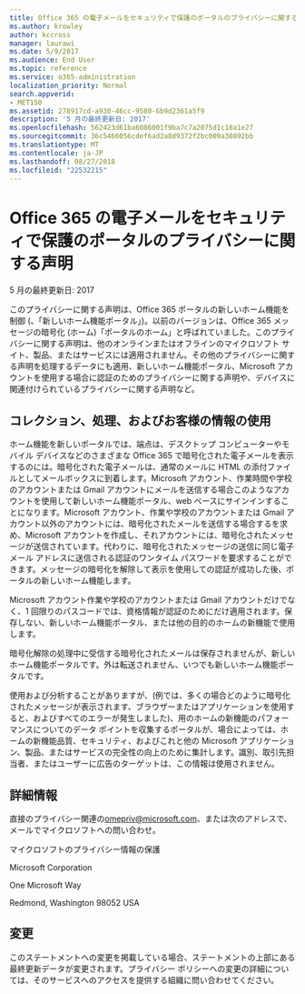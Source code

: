 ```yaml
---
title: Office 365 の電子メールをセキュリティで保護のポータルのプライバシーに関する声明
ms.author: krowley
author: kccross
manager: laurawi
ms.date: 5/9/2017
ms.audience: End User
ms.topic: reference
ms.service: o365-administration
localization_priority: Normal
search.appverid:
- MET150
ms.assetid: 278917cd-a930-46cc-9580-6b9d2361a5f9
description: '5 月の最終更新日: 2017'
ms.openlocfilehash: 562423d61ba6086001f9ba7c7a2075d1c18a1e27
ms.sourcegitcommit: 36c5466056cdef6ad2a8d9372f2bc009a30892bb
ms.translationtype: MT
ms.contentlocale: ja-JP
ms.lasthandoff: 08/27/2018
ms.locfileid: "22532215"
---
```

# <a name="privacy-statement-for-office-365-secure-email-portal"></a>Office 365 の電子メールをセキュリティで保護のポータルのプライバシーに関する声明

5 月の最終更新日: 2017
  
このプライバシーに関する声明は、Office 365 ポータルの新しいホーム機能を制御 (、「新しいホーム機能ポータル」)。以前のバージョンは、Office 365 メッセージの暗号化 (ホーム)「ポータルのホーム」と呼ばれていました。このプライバシーに関する声明は、他のオンラインまたはオフラインのマイクロソフト サイト、製品、またはサービスには適用されません。その他のプライバシーに関する声明を処理するデータにも適用、新しいホーム機能ポータル、Microsoft アカウントを使用する場合に認証のためのプライバシーに関する声明や、デバイスに関連付けられているプライバシーに関する声明など。
  
## <a name="collection-processing-and-use-of-your-information"></a>コレクション、処理、およびお客様の情報の使用

ホーム機能を新しいポータルでは、端点は、デスクトップ コンピューターやモバイル デバイスなどのさまざまな Office 365 で暗号化された電子メールを表示するのには。暗号化された電子メールは、通常のメールに HTML の添付ファイルとしてメールボックスに到着します。Microsoft アカウント、作業時間や学校のアカウントまたは Gmail アカウントにメールを送信する場合このようなアカウントを使用して新しいホーム機能ポータル、web ベースにサインインすることになります。Microsoft アカウント、作業や学校のアカウントまたは Gmail アカウント以外のアカウントには、暗号化されたメールを送信する場合するを求め、Microsoft アカウントを作成し、それアカウントには、暗号化されたメッセージが送信されています。代わりに、暗号化されたメッセージの送信に同じ電子メール アドレスに送信される認証のワンタイム パスワードを要求することができます。メッセージの暗号化を解除して表示を使用しての認証が成功した後、ポータルの新しいホーム機能します。
  
Microsoft アカウント作業や学校のアカウントまたは Gmail アカウントだけでなく、1 回限りのパスコードでは、資格情報が認証のためにだけ適用されます。保存しない、新しいホーム機能ポータル、または他の目的のホームの新機能で使用します。
  
暗号化解除の処理中に受信する暗号化されたメールは保存されませんが、新しいホーム機能ポータルです。外は転送されません、いつでも新しいホーム機能ポータルです。
  
使用および分析することがありますが、(例では、多くの場合どのように暗号化されたメッセージが表示されます、ブラウザーまたはアプリケーションを使用すると、およびすべてのエラーが発生しました)、用のホームの新機能のパフォーマンスについてのデータ ポイントを収集するポータルが、場合によっては、ホームの新機能品質、セキュリティ、およびこれと他の Microsoft アプリケーション、製品、またはサービスの完全性の向上のために集計します。識別、取引先担当者、またはユーザーに広告のターゲットは、この情報は使用されません。
  
## <a name="for-more-information"></a>詳細情報

直接のプライバシー関連の[omepriv@microsoft.com](mailto:omepriv@microsoft.com)、または次のアドレスで、メールでマイクロソフトへの問い合わせ。
  
マイクロソフトのプライバシー情報の保護
  
Microsoft Corporation
  
One Microsoft Way
  
Redmond, Washington 98052 USA
  
## <a name="changes"></a>変更

このステートメントへの変更を掲載している場合、ステートメントの上部にある最終更新データが変更されます。プライバシー ポリシーへの変更の詳細については、そのサービスへのアクセスを提供する組織に問い合わせてください。
  

